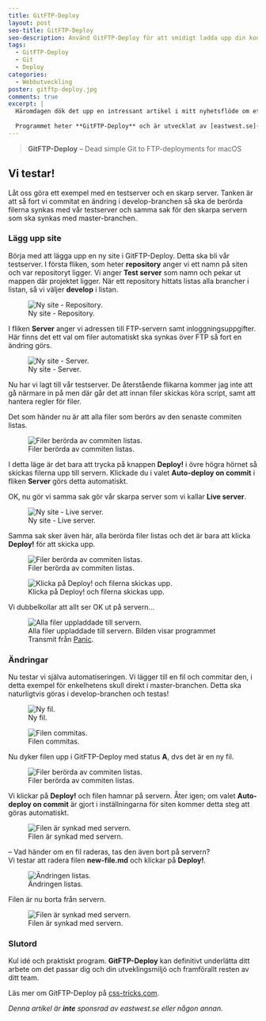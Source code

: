 ```yaml
---
title: GitFTP-Deploy
layout: post
seo-title: GitFTP-Deploy
seo-description: Använd GitFTP-Deploy för att smidigt ladda upp din kod.
tags:
  - GitFTP-Deploy
  - Git
  - Deploy
categories:
  - Webbutveckling
poster: gitftp-deploy.jpg
comments: true
excerpt: |
  Häromdagen dök det upp en intressant artikel i mitt nyhetsflöde om ett verktyg som lovar att automatiskt kolla en branch i ditt Git repository och synka de ändrade filerna via FTP.
  
  Programmet heter **GitFTP-Deploy** och är utvecklat av [eastwest.se](https://eastwest.se/apps/gitftpdeploy).
---
```




> **GitFTP-Deploy** – Dead simple Git to FTP-deployments for macOS

## Vi testar!

Låt oss göra ett exempel med en testserver och en skarp server. Tanken är att så fort vi commitat en ändring i develop-branchen så ska de berörda filerna synkas med vår testserver och samma sak för den skarpa servern som ska synkas med master-branchen.

### Lägg upp site

Börja med att lägga upp en ny site i GitFTP-Deploy. Detta ska bli vår testserver. I första fliken, som heter **repository** anger vi ett namn på siten och var repositoryt ligger. Vi anger **Test server** som namn och pekar ut mappen där projektet ligger. När ett repository hittats listas alla brancher i listan, så vi väljer **develop** i listan.

<figure>
  <img src="{{ site.root }}/assets/postfiles/gitftp-deploy/01.jpg" alt="Ny site - Repository." class="downscale" loading="lazy" />
  <figcaption>Ny site - Repository.</figcaption>
</figure>

I fliken **Server** anger vi adressen till FTP-servern samt inloggningsuppgifter. Här finns det ett val om filer automatiskt ska synkas över FTP så fort en ändring görs.

<figure>
  <img src="{{ site.root }}/assets/postfiles/gitftp-deploy/02.jpg" alt="Ny site - Server." class="downscale" loading="lazy" />
  <figcaption>Ny site - Server.</figcaption>
</figure>

Nu har vi lagt till vår testserver. De återstående flikarna kommer jag inte att gå närmare in på men där går det att innan filer skickas köra script, samt att hantera regler för filer.

Det som händer nu är att alla filer som berörs av den senaste commiten listas.

<figure>
  <img src="{{ site.root }}/assets/postfiles/gitftp-deploy/03.jpg" alt="Filer berörda av commiten listas." loading="lazy" />
  <figcaption>Filer berörda av commiten listas.</figcaption>
</figure>

I detta läge är det bara att trycka på knappen **Deploy!** i övre högra hörnet så skickas filerna upp till servern. Klickade du i valet **Auto-deploy on commit** i fliken **Server** görs detta automatiskt.

OK, nu gör vi samma sak gör vår skarpa server som vi kallar **Live server**.

<figure>
  <img src="{{ site.root }}/assets/postfiles/gitftp-deploy/04.jpg" alt="Ny site - Live server." loading="lazy" />
  <figcaption>Ny site - Live server.</figcaption>
</figure>

Samma sak sker även här, alla berörda filer listas och det är bara att klicka **Deploy!** för att skicka upp.

<figure>
  <img src="{{ site.root }}/assets/postfiles/gitftp-deploy/05.jpg" alt="Filer berörda av commiten listas." loading="lazy" />
  <figcaption>Filer berörda av commiten listas.</figcaption>
</figure>

<figure>
  <img src="{{ site.root }}/assets/postfiles/gitftp-deploy/06.jpg" alt="Klicka på Deploy! och filerna skickas upp." loading="lazy" />
  <figcaption>Klicka på Deploy! och filerna skickas upp.</figcaption>
</figure>

Vi dubbelkollar att allt ser OK ut på servern...

<figure>
  <img src="{{ site.root }}/assets/postfiles/gitftp-deploy/07.jpg" alt="Alla filer uppladdade till servern." loading="lazy" />
  <figcaption>Alla filer uppladdade till servern. Bilden visar programmet Transmit från <a href="https://panic.com">Panic</a>.</figcaption>
</figure>

### Ändringar

Nu testar vi själva automatiseringen. Vi lägger till en fil och commitar den, i detta exempel för enkelhetens skull direkt i master-branchen. Detta ska naturligtvis göras i develop-branchen och testas!

<figure>
  <img src="{{ site.root }}/assets/postfiles/gitftp-deploy/08.jpg" alt="Ny fil." loading="lazy" />
  <figcaption>Ny fil.</figcaption>
</figure>

<figure>
  <img src="{{ site.root }}/assets/postfiles/gitftp-deploy/09.jpg" alt="Filen commitas." loading="lazy" />
  <figcaption>Filen commitas.</figcaption>
</figure>

Nu dyker filen upp i GitFTP-Deploy med status **A**, dvs det är en ny fil.

<figure>
  <img src="{{ site.root }}/assets/postfiles/gitftp-deploy/10.jpg" alt="Filer berörda av commiten listas." loading="lazy" />
  <figcaption>Filer berörda av commiten listas.</figcaption>
</figure>

Vi klickar på **Deploy!** och filen hamnar på servern. Åter igen; om valet **Auto-deploy on commit** är gjort i inställningarna för siten kommer detta steg att göras automatiskt.

<figure>
  <img src="{{ site.root }}/assets/postfiles/gitftp-deploy/11.jpg" alt="Filen är synkad med servern." loading="lazy" />
  <figcaption>Filen är synkad med servern.</figcaption>
</figure>

– Vad händer om en fil raderas, tas den även bort på servern?  
Vi testar att radera filen **new-file.md** och klickar på **Deploy!**.

<figure>
  <img src="{{ site.root }}/assets/postfiles/gitftp-deploy/12.jpg" alt="Ändringen listas." loading="lazy" />
  <figcaption>Ändringen listas.</figcaption>
</figure>

Filen är nu borta från servern.

<figure>
  <img src="{{ site.root }}/assets/postfiles/gitftp-deploy/07.jpg" alt="Filen är synkad med servern." loading="lazy" />
  <figcaption>Filen är synkad med servern.</figcaption>
</figure>

### Slutord

Kul idé och praktiskt program. **GitFTP-Deploy** kan definitivt underlätta ditt arbete om det passar dig och din utveklingsmiljö och framförallt resten av ditt team.

Läs mer om GitFTP-Deploy på [css-tricks.com](https://css-tricks.com/gitftp-deploy/).

_Denna artikel är **inte** sponsrad av eastwest.se eller någon annan._
